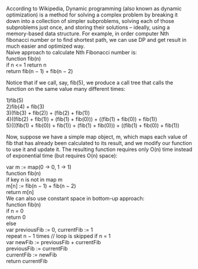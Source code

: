 According to Wikipedia, Dynamic programming (also known as dynamic optimization) is a method for solving a complex problem by
breaking it down into a collection of simpler subproblems, solving each of those subproblems just once, 
and storing their solutions – ideally, using a memory-based data structure.
For example, in order computer Nth fibonacci number or to find shortest path, we can use DP and get result in
much easier and optimized way.   
Naive approach to calculate Nth Fibonacci number is:  
   function fib(n)  
       if n <= 1 return n  
       return fib(n − 1) + fib(n − 2)      

Notice that if we call, say, fib(5), we produce a call tree that calls the function on the same value many different times:    

1)fib(5)  
2)fib(4) + fib(3)  
3)(fib(3) + fib(2)) + (fib(2) + fib(1))  
4)((fib(2) + fib(1)) + (fib(1) + fib(0))) + ((fib(1) + fib(0)) + fib(1))  
5)(((fib(1) + fib(0)) + fib(1)) + (fib(1) + fib(0))) + ((fib(1) + fib(0)) + fib(1))  

Now, suppose we have a simple map object, m, which maps each value of fib that has already been calculated to its result, and we modify our function to use it and update it. The resulting function requires only O(n) time instead of exponential time (but requires O(n) space):    
  
var m := map(0 → 0, 1 → 1)  
    function fib(n)  
        if key n is not in map m   
            m[n] := fib(n − 1) + fib(n − 2)  
        return m[n]  
We can also use constant space in bottom-up approach:  
function fib(n)  
       if n = 0  
           return 0  
       else  
           var previousFib := 0, currentFib := 1  
           repeat n − 1 times // loop is skipped if n = 1  
               var newFib := previousFib + currentFib  
               previousFib := currentFib  
               currentFib  := newFib  
       return currentFib  
       
